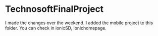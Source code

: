 # TechnosoftFinalProject

I made the changes over the weekend.
I added the mobile project to this folder. You can check in ionicSD, Ionichomepage.
